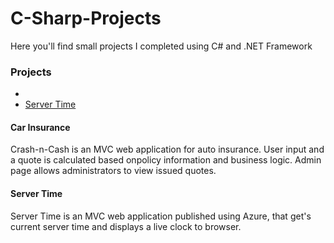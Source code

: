 # C-Sharp-Projects

Here you'll find small projects I completed using C# and .NET Framework

<h3>Projects</h3>

<ul>
	<li><a href="https://github.com/krys-tsuda/C-Sharp-Projects/tree/ae6aca2751901e09c3f85f55f6e3292ec6399dc7/CarInsurance/CarInsurance"Car Insurance</a></li>
	<li><a href="https://github.com/krys-tsuda/C-Sharp-Projects/tree/ae6aca2751901e09c3f85f55f6e3292ec6399dc7/ServerTime">Server Time</a></li>
</ul>

<h4>Car Insurance</h4>																																															  
<p>Crash-n-Cash is an MVC web application for auto insurance. User input and a quote is calculated based onpolicy information and business logic. Admin page allows administrators to view issued quotes.	   </p>

<h4>Server Time</h4>
<p>Server Time is an MVC web application published using Azure, that get's current server time and displays a live clock to browser.</p>